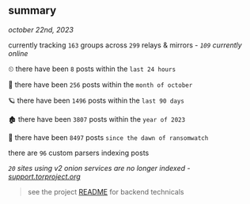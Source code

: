 
## summary
_october 22nd, 2023_

currently tracking `163` groups across `299` relays & mirrors - _`109` currently online_

⏲ there have been `8` posts within the `last 24 hours`

🦈 there have been `256` posts within the `month of october`

🪐 there have been `1496` posts within the `last 90 days`

🏚 there have been `3807` posts within the `year of 2023`

🦕 there have been `8497` posts `since the dawn of ransomwatch`

there are `96` custom parsers indexing posts

_`20` sites using v2 onion services are no longer indexed - [support.torproject.org](https://support.torproject.org/onionservices/v2-deprecation/)_

> see the project [README](https://github.com/joshhighet/ransomwatch#ransomwatch--) for backend technicals
